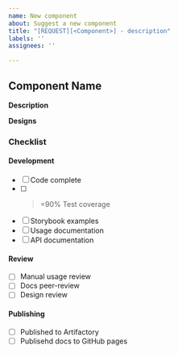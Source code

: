 ```yaml
---
name: New component
about: Suggest a new component
title: "[REQUEST][<Component>] - description"
labels: ''
assignees: ''

---
```


## Component Name

**Description**
<!-- Describe in as much detail as possible the component you would like to see included. -->

**Designs**
<!-- If there are designs associated with the component, include links and/or screenshots -->

<!-- DO NOT EDIT BELOW -->
### Checklist

#### Development

- [ ] Code complete
- [ ] >=90% Test coverage
- [ ] Storybook examples
- [ ] Usage documentation
- [ ] API documentation

#### Review

- [ ] Manual usage review
- [ ] Docs peer-review
- [ ] Design review

#### Publishing

- [ ] Published to Artifactory
- [ ] Publisehd docs to GitHub pages
<!-- DO NOT EDIT ABOVE
